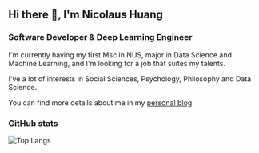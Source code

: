 ## Hi there 👋, I'm Nicolaus Huang

### Software Developer & Deep Learning Engineer



I'm currently having my first Msc in NUS, major in Data Science and Machine Learning, and I'm looking for a job that suites my talents.

I've a lot of interests in Social Sciences, Psychology, Philosophy and Data Science.

You can find more details about me in my [personal blog](https://wudao.blog)

### GitHub stats

![Top Langs](https://github-readme-stats.vercel.app/api/top-langs/?username=nicolaus-huang&layout=compact&hide=JavaScript&bg_color=30,e96443,904e95&title_color=fff&text_color=fff)
